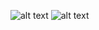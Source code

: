 ![alt text](https://github.com/AnatolyRybchysh/c_gl_game_sandbox/blob/main/demos/with_collisions.png?raw=true)
![alt text](https://github.com/AnatolyRybchysh/c_gl_game_sandbox/blob/main/demos/without_collisions.png?raw=true)